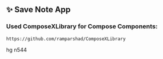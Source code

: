 ## ✨ Save Note App
### Used ComposeXLibrary for Compose Components: 
 ```
https://github.com/ramparshad/ComposeXLibrary
```


hg
n544

